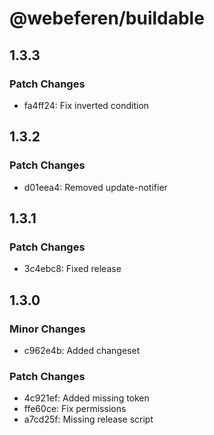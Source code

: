 # @webeferen/buildable

## 1.3.3

### Patch Changes

- fa4ff24: Fix inverted condition

## 1.3.2

### Patch Changes

- d01eea4: Removed update-notifier

## 1.3.1

### Patch Changes

- 3c4ebc8: Fixed release

## 1.3.0

### Minor Changes

- c962e4b: Added changeset

### Patch Changes

- 4c921ef: Added missing token
- ffe60ce: Fix permissions
- a7cd25f: Missing release script
